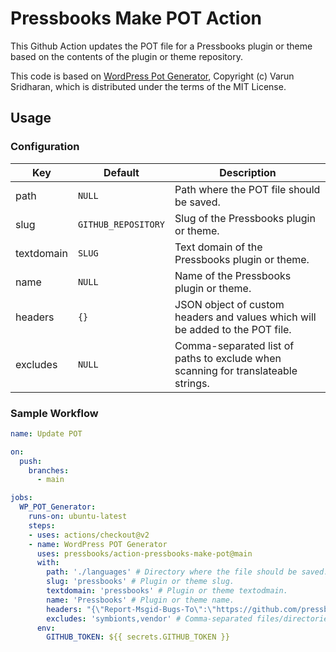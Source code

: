 # Pressbooks Make POT Action

This Github Action updates the POT file for a Pressbooks plugin or theme based on the contents of the plugin or theme
repository.

This code is based on [WordPress Pot Generator][action-wp-pot-generator], Copyright (c) Varun Sridharan, which is
distributed under the terms of the MIT License.

## Usage

### Configuration

| Key | Default | Description |
| --- | ------- | ----------- |
| path | `NULL` | Path where the POT file should be saved. |
| slug | `GITHUB_REPOSITORY` | Slug of the Pressbooks plugin or theme. |
| textdomain | `SLUG` | Text domain of the Pressbooks plugin or theme. |
| name | `NULL` | Name of the Pressbooks plugin or theme. |
| headers | `{}` | JSON object of custom headers and values which will be added to the POT file. |
| excludes | `NULL` | Comma-separated list of paths to exclude when scanning for translateable strings. |


### Sample Workflow

```yaml
name: Update POT

on:
  push:
    branches:
      - main

jobs:
  WP_POT_Generator:
    runs-on: ubuntu-latest
    steps:
    - uses: actions/checkout@v2
    - name: WordPress POT Generator
      uses: pressbooks/action-pressbooks-make-pot@main
      with:
        path: './languages' # Directory where the file should be saved.
        slug: 'pressbooks' # Plugin or theme slug.
        textdomain: 'pressbooks' # Plugin or theme textodmain.
        name: 'Pressbooks' # Plugin or theme name.
        headers: "{\"Report-Msgid-Bugs-To\":\"https://github.com/pressbooks/pressbooks/issues\"}" # Custom headers (see: https://github.com/wp-cli/i18n-command/issues/47)
        excludes: 'symbionts,vendor' # Comma-separated files/directories to exclude.
      env:
        GITHUB_TOKEN: ${{ secrets.GITHUB_TOKEN }}
```

[action-wp-pot-generator]: https://github.com/varunsridharan/action-wp-pot-generator

